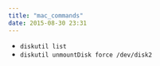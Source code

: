 ```yaml
---
title: "mac_commands"
date: 2015-08-30 23:31
---
```


+ ``diskutil list``
+ ``diskutil unmountDisk force /dev/disk2``
